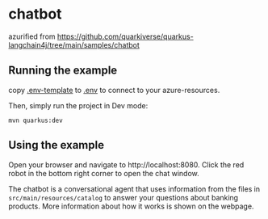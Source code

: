 # chatbot

azurified from https://github.com/quarkiverse/quarkus-langchain4j/tree/main/samples/chatbot

## Running the example

copy [.env-template](.env-template) to [.env](.env) to connect to your azure-resources.

Then, simply run the project in Dev mode:

```
mvn quarkus:dev
```

## Using the example

Open your browser and navigate to http://localhost:8080. Click the red robot
in the bottom right corner to open the chat window.

The chatbot is a conversational agent that uses information from the files
in `src/main/resources/catalog` to answer your questions about banking
products. More information about how it works is shown on the webpage.
